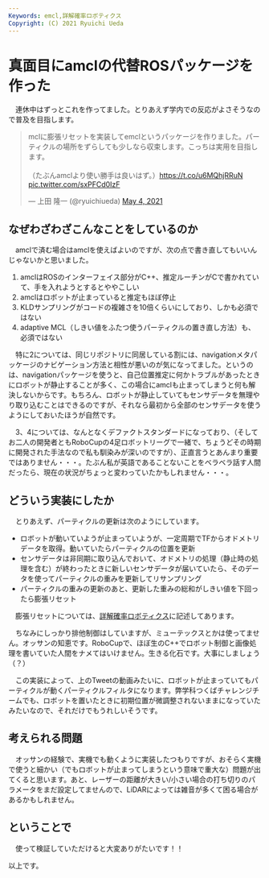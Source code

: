 ```yaml
---
Keywords: emcl,詳解確率ロボティクス
Copyright: (C) 2021 Ryuichi Ueda
---
```


# 真面目にamclの代替ROSパッケージを作った

　連休中はずっとこれを作ってました。とりあえず学内での反応がよさそうなので普及を目指します。

<blockquote class="twitter-tweet" data-partner="tweetdeck"><p lang="ja" dir="ltr">mclに膨張リセットを実装してemclというパッケージを作りました。パーティクルの場所をずらしても少しなら収束します。こっちは実用を目指します。<br><br>（たぶんamclより使い勝手は良いはず。）<a href="https://t.co/u6MQhjRRuN">https://t.co/u6MQhjRRuN</a> <a href="https://t.co/sxPFCd0IzF">pic.twitter.com/sxPFCd0IzF</a></p>&mdash; 上田 隆一 (@ryuichiueda) <a href="https://twitter.com/ryuichiueda/status/1389450563503280128?ref_src=twsrc%5Etfw">May 4, 2021</a></blockquote>
<script async src="https://platform.twitter.com/widgets.js" charset="utf-8"></script>

## なぜわざわざこんなことをしているのか

　amclで済む場合はamclを使えばよいのですが、次の点で書き直してもいいんじゃないかと思いました。

1. amclはROSのインターフェイス部分がC++、推定ルーチンがCで書かれていて、手を入れようとするとややこしい
2. amclはロボットが止まっていると推定もほぼ停止
3. KLDサンプリングがコードの複雑さを10倍くらいにしており、しかも必須ではない
4. adaptive MCL（しきい値をふたつ使うパーティクルの置き直し方法）も、必須ではない

　特に2については、同じリポジトリに同居している割には、navigationメタパッケージのナビゲーション方法と相性が悪いのが気になってました。というのは、navigationパッケージを使うと、自己位置推定に何かトラブルがあったときにロボットが静止することが多く、この場合にamclも止まってしまうと何も解決しないからです。もちろん、ロボットが静止していてもセンサデータを無理やり取り込むことはできるのですが、それなら最初から全部のセンサデータを使うようにしておいたほうが自然です。

　3、4については、なんとなくデファクトスタンダードになっており、（そしてお二人の開発者ともRoboCupの4足ロボットリーグで一緒で、ちょうどその時期に開発された手法なので私も馴染みが深いのですが）、正直言うとあんまり重要ではありません・・・。たぶん私が英語であることないことをベラベラ話す人間だったら、現在の状況がちょっと変わっていたかもしれません・・・。

## どういう実装にしたか

　とりあえず、パーティクルの更新は次のようにしています。

* ロボットが動いていようが止まっていようが、一定周期でTFからオドメトリデータを取得。動いていたらパーティクルの位置を更新
* センサデータは非同期に取り込んでおいて、オドメトリの処理（静止時の処理を含む）が終わったときに新しいセンサデータが届いていたら、そのデータを使ってパーティクルの重みを更新してリサンプリング
* パーティクルの重みの更新のあと、更新した重みの総和がしきい値を下回ったら膨張リセット

　膨張リセットについては、[詳解確率ロボティクス](https://amzn.to/2QXKk4K)に記述してあります。

　ちなみにしっかり排他制御はしていますが、ミューテックスとかは使ってません。オッサンの知恵です。RoboCupで、ほぼ生のC++でロボット制御と画像処理を書いていた人間をナメてはいけません。生きる化石です。大事にしましょう（？）


　この実装によって、上のTweetの動画みたいに、ロボットが止まっていてもパーティクルが動くパーティクルフィルタになります。弊学科つくばチャレンジチームでも、ロボットを置いたときに初期位置が微調整されないままになっていたみたいなので、それだけでもうれしいそうです。

## 考えられる問題


　オッサンの経験で、実機でも動くように実装したつもりですが、おそらく実機で使うと細かい（でもロボットが止まってしまうという意味で重大な）問題が出てくると思います。あと、レーザーの距離が大きい/小さい場合の打ち切りのパラメータをまだ設定してませんので、LiDARによっては雑音が多くて困る場合があるかもしれません。


## ということで

　使って検証していただけると大変ありがたいです！！



以上です。
